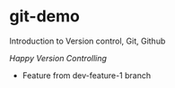 # git-demo
Introduction to Version control, Git, Github

_Happy Version Controlling_

- Feature from dev-feature-1 branch
